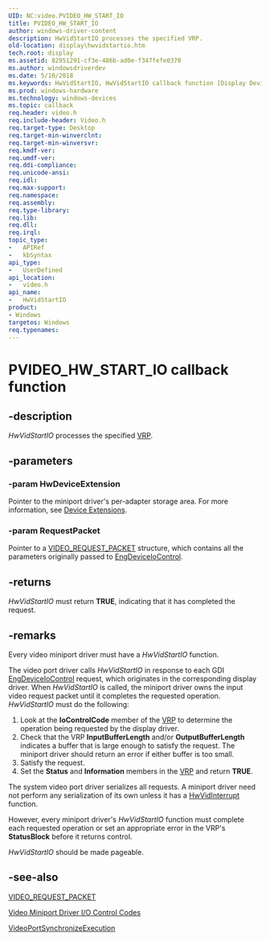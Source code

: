 ```yaml
---
UID: NC:video.PVIDEO_HW_START_IO
title: PVIDEO_HW_START_IO
author: windows-driver-content
description: HwVidStartIO processes the specified VRP.
old-location: display\hwvidstartio.htm
tech.root: display
ms.assetid: 82951291-cf3e-486b-ad0e-f347fefe0370
ms.author: windowsdriverdev
ms.date: 5/10/2018
ms.keywords: HwVidStartIO, HwVidStartIO callback function [Display Devices], PVIDEO_HW_START_IO, PVIDEO_HW_START_IO callback, VideoMiniport_Functions_5dd4317e-f80d-4f93-86b5-b7c83aca2546.xml, display.hwvidstartio, video/HwVidStartIO
ms.prod: windows-hardware
ms.technology: windows-devices
ms.topic: callback
req.header: video.h
req.include-header: Video.h
req.target-type: Desktop
req.target-min-winverclnt: 
req.target-min-winversvr: 
req.kmdf-ver: 
req.umdf-ver: 
req.ddi-compliance: 
req.unicode-ansi: 
req.idl: 
req.max-support: 
req.namespace: 
req.assembly: 
req.type-library: 
req.lib: 
req.dll: 
req.irql: 
topic_type:
-	APIRef
-	kbSyntax
api_type:
-	UserDefined
api_location:
-	video.h
api_name:
-	HwVidStartIO
product:
- Windows
targetos: Windows
req.typenames: 
---
```


# PVIDEO_HW_START_IO callback function


## -description


<i>HwVidStartIO</i> processes the specified <a href="https://msdn.microsoft.com/a1de1905-09f3-4689-ace9-06690a1f930a">VRP</a>.


## -parameters




### -param HwDeviceExtension

Pointer to the miniport driver's per-adapter storage area. For more information, see <a href="https://msdn.microsoft.com/library/windows/hardware/ff543119">Device Extensions</a>.


### -param RequestPacket

Pointer to a <a href="https://msdn.microsoft.com/library/windows/hardware/ff570547">VIDEO_REQUEST_PACKET</a> structure, which contains all the parameters originally passed to <a href="https://msdn.microsoft.com/library/windows/hardware/ff564838">EngDeviceIoControl</a>.


## -returns



<i>HwVidStartIO</i> must return <b>TRUE</b>, indicating that it has completed the request.




## -remarks



Every video miniport driver must have a <i>HwVidStartIO</i> function.

The video port driver calls <i>HwVidStartIO</i> in response to each GDI <a href="https://msdn.microsoft.com/library/windows/hardware/ff564838">EngDeviceIoControl</a> request, which originates in the corresponding display driver. When <i>HwVidStartIO</i> is called, the miniport driver owns the input video request packet until it completes the requested operation. <i>HwVidStartIO</i> must do the following:

<ol>
<li>
Look at the <b>IoControlCode</b> member of the <a href="https://msdn.microsoft.com/a1de1905-09f3-4689-ace9-06690a1f930a">VRP</a> to determine the operation being requested by the display driver.

</li>
<li>
Check that the VRP <b>InputBufferLength</b> and/or <b>OutputBufferLength</b> indicates a buffer that is large enough to satisfy the request. The miniport driver should return an error if either buffer is too small.

</li>
<li>
Satisfy the request.

</li>
<li>
Set the <b>Status</b> and <b>Information</b> members in the <a href="https://msdn.microsoft.com/a1de1905-09f3-4689-ace9-06690a1f930a">VRP</a> and return <b>TRUE</b>.

</li>
</ol>
The system video port driver serializes all requests. A miniport driver need not perform any serialization of its own unless it has a <a href="https://msdn.microsoft.com/523471e3-cf1e-48d2-b5f0-2f8d19ad71e0">HwVidInterrupt</a> function.

However, every miniport driver's <i>HwVidStartIO</i> function must complete each requested operation or set an appropriate error in the VRP's <b>StatusBlock</b> before it returns control.

<i>HwVidStartIO</i> should be made pageable.




## -see-also




<a href="https://msdn.microsoft.com/library/windows/hardware/ff570547">VIDEO_REQUEST_PACKET</a>



<a href="https://msdn.microsoft.com/library/windows/hardware/ff570515">Video Miniport Driver I/O Control Codes</a>



<a href="https://msdn.microsoft.com/library/windows/hardware/ff570372">VideoPortSynchronizeExecution</a>
 

 

